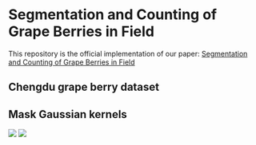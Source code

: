 # Segmentation and Counting of Grape Berries in Field
This repository is the official implementation of our paper: [Segmentation and Counting of Grape Berries in Field](https://temp)  

## Chengdu grape berry dataset

## Mask Gaussian kernels
<img src="https://github.com/volcanoYcc/Segmentation-and-Counting-of-Grape-Berries-in-Field/tree/master/README_images/Kyoho_30.jpg" /> <img src="https://github.com/volcanoYcc/Segmentation-and-Counting-of-Grape-Berries-in-Field/tree/master/README_images/Kyoho_30_mask.jpg" />
